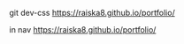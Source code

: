 git
dev-css  https://raiska8.github.io/portfolio/

 in nav        https://raiska8.github.io/portfolio/
